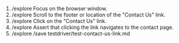 1. /explore Focus on the browser window.
2. /explore Scroll to the footer or location of the "Contact Us" link.
3. /explore Click on the "Contact Us" link.
4. /explore Assert that clicking the link navigates to the contact page.
5. /explore /save testdriver/test-contact-us-link.md